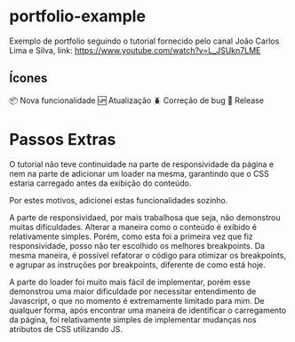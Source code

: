 # portfolio-example
Exemplo de portfolio seguindo o tutorial fornecido pelo canal João Carlos Lima e Silva, link: https://www.youtube.com/watch?v=L_JSUkn7LME

## Ícones
:package: Nova funcionalidade
:up: Atualização
:beetle: Correção de bug
:checkered_flag: Release

# Passos Extras
O tutorial não teve continuidade na parte de responsividade da página e nem na parte de adicionar um loader na mesma, garantindo que o CSS estaria carregado antes da exibição do conteúdo.

Por estes motivos, adicionei estas funcionalidades sozinho.

A parte de responsividaed, por mais trabalhosa que seja, não demonstrou muitas dificuldades. Alterar a maneira como o conteúdo é exibido é relativamente simples.
Porém, como esta foi a primeira vez que fiz responsividade, posso não ter escolhido os melhores breakpoints.
Da mesma maneira, é possível refatorar o código para otimizar os breakpoints, e agrupar as instruções por breakpoints, diferente de como está hoje.

A parte do loader foi muito mais fácil de implementar, porém esse demonstrou uma maior dificuldade por necessitar entendimento de Javascript, o que no momento é extremamente limitado para mim. 
De qualquer forma, após encontrar uma maneira de identificar o carregamento da página, foi relativamente simples de implementar mudanças nos atributos de CSS utilizando JS.